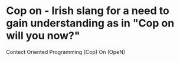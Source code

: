 # Cop on - Irish slang for a need to gain understanding as in "Cop on will you now?"

Contect Oriented Programming (Cop) 
On (OpeN)

